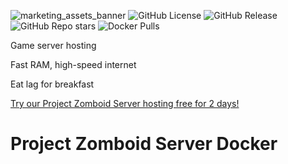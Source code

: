 <!-- markdownlint-disable-next-line -->
![marketing_assets_banner](https://github.com/user-attachments/assets/b8b4ae5c-06bb-46a7-8d94-903a04595036)
![GitHub License](https://img.shields.io/github/license/indifferentbroccoli/projectzomboid-server-docker?style=for-the-badge&color=6aa84f)
![GitHub Release](https://img.shields.io/github/v/release/indifferentbroccoli/projectzomboid-server-docker?style=for-the-badge&color=6aa84f)
![GitHub Repo stars](https://img.shields.io/github/stars/indifferentbroccoli/projectzomboid-server-docker?style=for-the-badge&color=6aa84f)
![Docker Pulls](https://img.shields.io/docker/pulls/indifferentbroccoli/projectzomboid-server-docker?style=for-the-badge&color=6aa84f)

Game server hosting

Fast RAM, high-speed internet

Eat lag for breakfast

[Try our Project Zomboid Server hosting free for 2 days!](https://indifferentbroccoli.com/project-zomboid-server-hosting)

# Project Zomboid Server Docker
